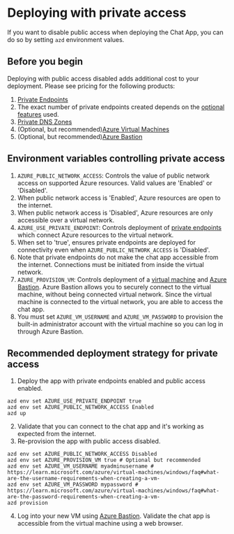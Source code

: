 
# Deploying with private access

If you want to disable public access when deploying the Chat App, you can do so by setting `azd` environment values.

## Before you begin

Deploying with public access disabled adds additional cost to your deployment. Please see pricing for the following products:

1. [Private Endpoints](https://azure.microsoft.com/pricing/details/private-link/)
  1. The exact number of private endpoints created depends on the [optional features](./deploy_features.md) used.
1. [Private DNS Zones](https://azure.microsoft.com/en-in/pricing/details/dns/)
1. (Optional, but recommended)[Azure Virtual Machines](https://azure.microsoft.com/pricing/details/virtual-machines/windows/)
1. (Optional, but recommended)[Azure Bastion](https://azure.microsoft.com/pricing/details/azure-bastion/)

## Environment variables controlling private access

1. `AZURE_PUBLIC_NETWORK_ACCESS`: Controls the value of public network access on supported Azure resources. Valid values are 'Enabled' or 'Disabled'.
  1. When public network access is 'Enabled', Azure resources are open to the internet.
  1. When public network access is 'Disabled', Azure resources are only accessible over a virtual network.
1. `AZURE_USE_PRIVATE_ENDPOINT`: Controls deployment of [private endpoints](https://learn.microsoft.com/azure/private-link/private-endpoint-overview) which connect Azure resources to the virtual network.
  1. When set to 'true', ensures private endpoints are deployed for connectivity even when `AZURE_PUBLIC_NETWORK_ACCESS` is 'Disabled'.
  1. Note that private endpoints do not make the chat app accessible from the internet. Connections must be initiated from inside the virtual network.
1. `AZURE_PROVISION_VM`: Controls deployment of a [virtual machine](https://learn.microsoft.com/azure/virtual-machines/overview) and [Azure Bastion](https://learn.microsoft.com/azure/bastion/bastion-overview). Azure Bastion allows you to securely connect to the virtual machine, without being connected virtual network. Since the virtual machine is connected to the virtual network, you are able to access the chat app.
  1. You must set `AZURE_VM_USERNAME` and `AZURE_VM_PASSWORD` to provision the built-in administrator account with the virtual machine so you can log in through Azure Bastion.

## Recommended deployment strategy for private access

1. Deploy the app with private endpoints enabled and public access enabled.
```
azd env set AZURE_USE_PRIVATE_ENDPOINT true
azd env set AZURE_PUBLIC_NETWORK_ACCESS Enabled
azd up
```
2. Validate that you can connect to the chat app and it's working as expected from the internet.
3. Re-provision the app with public access disabled.
```
azd env set AZURE_PUBLIC_NETWORK_ACCESS Disabled
azd env set AZURE_PROVISION_VM true # Optional but recommended
azd env set AZURE_VM_USERNAME myadminusername # https://learn.microsoft.com/azure/virtual-machines/windows/faq#what-are-the-username-requirements-when-creating-a-vm-
azd env set AZURE_VM_PASSWORD mypassword # https://learn.microsoft.com/azure/virtual-machines/windows/faq#what-are-the-password-requirements-when-creating-a-vm-
azd provision
```
4. Log into your new VM using [Azure Bastion](https://learn.microsoft.com/azure/bastion/tutorial-create-host-portal#connect). Validate the chat app is accessible from the virtual machine using a web browser.
